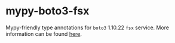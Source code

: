 # mypy-boto3-fsx

Mypy-friendly type annotations for `boto3` 1.10.22 `fsx` service.
More information can be found [here](https://github.com/vemel/mypy_boto3).